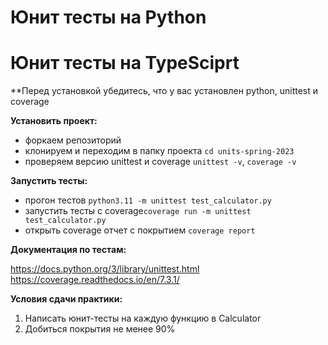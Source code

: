 # Юнит тесты на Python

# Юнит тесты на TypeSciprt

**Перед установкой убедитесь, что у вас установлен python, unittest и coverage

**Установить проект:**

- форкаем репозиторий
- клонируем и переходим в папку проекта `cd units-spring-2023`
- проверяем версию unittest и coverage `unittest -v`, `coverage -v`

**Запустить тесты:**

- прогон тестов `python3.11 -m unittest test_calculator.py`
- запустить тесты с coverage`coverage run -m unittest test_calculator.py`
- открыть coverage отчет с покрытием `coverage report`

**Документация по тестам:**

https://docs.python.org/3/library/unittest.html
https://coverage.readthedocs.io/en/7.3.1/

**Условия сдачи практики:**

1. Написать юнит-тесты на каждую функцию в Calculator
2. Добиться покрытия не менее 90%
